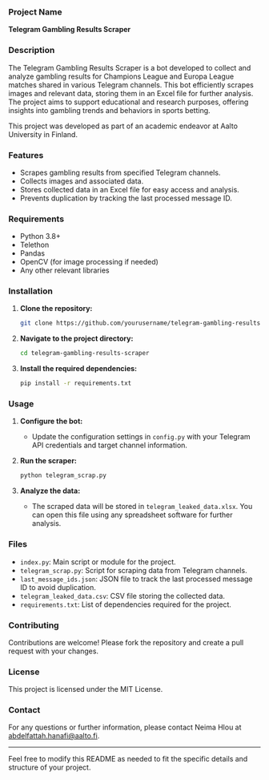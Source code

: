 ### Project Name
**Telegram Gambling Results Scraper**

### Description
The Telegram Gambling Results Scraper is a bot developed to collect and analyze gambling results for Champions League and Europa League matches shared in various Telegram channels. This bot efficiently scrapes images and relevant data, storing them in an Excel file for further analysis. The project aims to support educational and research purposes, offering insights into gambling trends and behaviors in sports betting.

This project was developed as part of an academic endeavor at Aalto University in Finland.

### Features
- Scrapes gambling results from specified Telegram channels.
- Collects images and associated data.
- Stores collected data in an Excel file for easy access and analysis.
- Prevents duplication by tracking the last processed message ID.

### Requirements
- Python 3.8+
- Telethon
- Pandas
- OpenCV (for image processing if needed)
- Any other relevant libraries

### Installation
1. **Clone the repository:**
   ```bash
   git clone https://github.com/yourusername/telegram-gambling-results-scraper.git
   ```
2. **Navigate to the project directory:**
   ```bash
   cd telegram-gambling-results-scraper
   ```
3. **Install the required dependencies:**
   ```bash
   pip install -r requirements.txt
   ```

### Usage
1. **Configure the bot:**
   - Update the configuration settings in `config.py` with your Telegram API credentials and target channel information.

2. **Run the scraper:**
   ```bash
   python telegram_scrap.py
   ```

3. **Analyze the data:**
   - The scraped data will be stored in `telegram_leaked_data.xlsx`. You can open this file using any spreadsheet software for further analysis.

### Files
- `index.py`: Main script or module for the project.
- `telegram_scrap.py`: Script for scraping data from Telegram channels.
- `last_message_ids.json`: JSON file to track the last processed message ID to avoid duplication.
- `telegram_leaked_data.csv`: CSV file storing the collected data.
- `requirements.txt`: List of dependencies required for the project.

### Contributing
Contributions are welcome! Please fork the repository and create a pull request with your changes.

### License
This project is licensed under the MIT License.

### Contact
For any questions or further information, please contact Neima Hlou at abdelfattah.hanafi@aalto.fi.

---

Feel free to modify this README as needed to fit the specific details and structure of your project.
